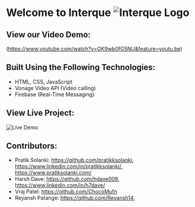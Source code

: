 # Welcome to Interque ![Interque Logo](https://interque.netlify.app/assets/logos/GitHub-Panel.png)


## View our Video Demo:
(https://www.youtube.com/watch?v=GK9wb0fG5NU&feature=youtu.be)

## Built Using the Following Technologies:
- HTML, CSS, JavaScript
- Vonage Video API (Video calling)
- Firebase (Real-Time Messaging)

## View Live Project:
![Live Demo](https://interque.netlify.app/)

## Contributors:
- Pratik Solanki: https://github.com/pratikksolanki, https://www.linkedin.com/in/pratikksolanki/, https://www.pratiksolanki.com/
- Harsh Dave: https://github.com/hdave009, https://www.linkedin.com/in/h7dave/
- Vraj Patel: https://github.com/ChocoMufn
- Reyansh Patange: https://github.com/Reyansh14, 
